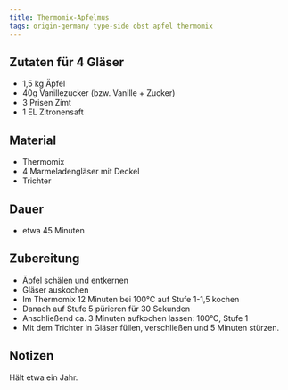 ```yaml
---
title: Thermomix-Apfelmus
tags: origin-germany type-side obst apfel thermomix
---
```

## Zutaten für 4 Gläser
* 1,5 kg Äpfel
* 40g Vanillezucker (bzw. Vanille + Zucker)
* 3 Prisen Zimt
* 1 EL Zitronensaft

## Material 
* Thermomix
* 4 Marmeladengläser mit Deckel
* Trichter

## Dauer
* etwa 45 Minuten

## Zubereitung
* Äpfel schälen und entkernen
* Gläser auskochen
* Im Thermomix 12 Minuten bei 100°C auf Stufe 1-1,5 kochen
* Danach auf Stufe 5 pürieren für 30 Sekunden
* Anschließend ca. 3 Minuten aufkochen lassen: 100°C, Stufe 1
* Mit dem Trichter in Gläser füllen, verschließen und 5 Minuten stürzen.

## Notizen
Hält etwa ein Jahr.
